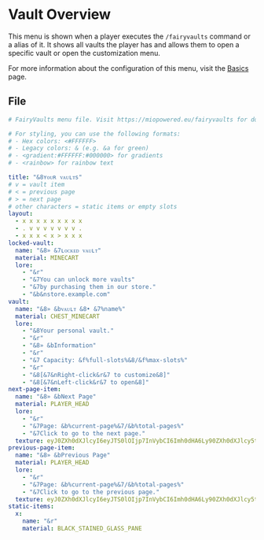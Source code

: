 # Vault Overview

This menu is shown when a player executes the `/fairyvaults` command or a alias of it. It shows all vaults the player has and allows them to open a specific vault or open the customization menu.

For more information about the configuration of this menu, visit the [Basics](./basics.md) page.

## File

```yaml
# FairyVaults menu file. Visit https://miopowered.eu/fairyvaults for documentation.

# For styling, you can use the following formats:
# - Hex colors: <#FFFFFF>
# - Legacy colors: & (e.g. &a for green)
# - <gradient:#FFFFFF:#000000> for gradients
# - <rainbow> for rainbow text

title: "&8ʏᴏᴜʀ ᴠᴀᴜʟᴛѕ"
# v = vault item
# < = previous page
# > = next page
# other characters = static items or empty slots
layout:
  - x x x x x x x x x
  - . v v v v v v v .
  - x x x < x > x x x
locked-vault:
  name: "&8» &7ʟᴏᴄᴋᴇᴅ ᴠᴀᴜʟᴛ"
  material: MINECART
  lore:
    - "&r"
    - "&7You can unlock more vaults"
    - "&7by purchasing them in our store."
    - "&b&nstore.example.com"
vault:
  name: "&8» &bᴠᴀᴜʟᴛ &8• &7%name%"
  material: CHEST_MINECART
  lore:
    - "&8Your personal vault."
    - "&r"
    - "&8» &bInformation"
    - "&r"
    - "&7 Capacity: &f%full-slots%&8/&f%max-slots%"
    - "&r"
    - "&8[&7&nRight-click&r&7 to customize&8]"
    - "&8[&7&nLeft-click&r&7 to open&8]"
next-page-item:
  name: "&8» &bNext Page"
  material: PLAYER_HEAD
  lore:
    - "&r"
    - "&7Page: &b%current-page%&7/&b%total-pages%"
    - "&7Click to go to the next page."
  texture: eyJ0ZXh0dXJlcyI6eyJTS0lOIjp7InVybCI6Imh0dHA6Ly90ZXh0dXJlcy5taW5lY3JhZnQubmV0L3RleHR1cmUvZTAyZmEzYjJkY2IxMWM2NjM5Y2M5YjkxNDZiZWE1NGZiYzY2NDZkODU1YmRkZTFkYzY0MzUxMjRhMTEyMTVkIn19fQ==
previous-page-item:
  name: "&8» &bPrevious Page"
  material: PLAYER_HEAD
  lore:
    - "&r"
    - "&7Page: &b%current-page%&7/&b%total-pages%"
    - "&7Click to go to the previous page."
  texture: eyJ0ZXh0dXJlcyI6eyJTS0lOIjp7InVybCI6Imh0dHA6Ly90ZXh0dXJlcy5taW5lY3JhZnQubmV0L3RleHR1cmUvNzQxMzNmNmFjM2JlMmUyNDk5YTc4NGVmYWRjZmZmZWI5YWNlMDI1YzM2NDZhZGE2N2YzNDE0ZTVlZjMzOTQifX19
static-items:
  x:
    name: "&r"
    material: BLACK_STAINED_GLASS_PANE
```
